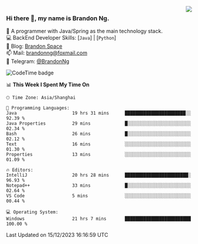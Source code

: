 <img  align="right" src="https://github-readme-stats-brandon0824.vercel.app/api/top-langs/?username=brandon0824&layout=compact">

### Hi there 👋, my name is Brandon Ng.

🌱 A programmer with Java/Spring as the main technology stack.  
💻 BackEnd Developer Skills: [`Java`] | [`Python`]  
📝 Blog: [Brandon Space](https://brandonng.tech)  
📫 Mail: brandonng@foxmail.com  
📰 Telegram: [@BrandonNg](https://t.me/BrandonNg24)  

![CodeTime badge](https://img.shields.io/endpoint?style=flat-square&url=https%3A%2F%2Fapi.codetime.dev%2Fshield%3Fid%3D128%26project%3D%26in%3D604800000)

<!--START_SECTION:waka-->
📊 **This Week I Spent My Time On** 

```text
🕑︎ Time Zone: Asia/Shanghai

💬 Programming Languages: 
Java                     19 hrs 31 mins      ███████████████████████░░   92.39 % 
Java Properties          29 mins             █░░░░░░░░░░░░░░░░░░░░░░░░   02.34 % 
Bash                     26 mins             █░░░░░░░░░░░░░░░░░░░░░░░░   02.12 % 
Text                     16 mins             ░░░░░░░░░░░░░░░░░░░░░░░░░   01.30 % 
Properties               13 mins             ░░░░░░░░░░░░░░░░░░░░░░░░░   01.09 % 

🔥 Editors: 
IntelliJ                 20 hrs 28 mins      ████████████████████████░   96.93 % 
Notepad++                33 mins             █░░░░░░░░░░░░░░░░░░░░░░░░   02.64 % 
VS Code                  5 mins              ░░░░░░░░░░░░░░░░░░░░░░░░░   00.44 % 

💻 Operating System: 
Windows                  21 hrs 7 mins       █████████████████████████   100.00 % 
```


 Last Updated on 15/12/2023 16:16:59 UTC
<!--END_SECTION:waka-->
